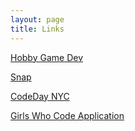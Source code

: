```yaml
---
layout: page
title: Links
---
```


[Hobby Game Dev](http://www.hobbygamedev.com/)

[Snap](http://snap.berkeley.edu/run/)

[CodeDay NYC](https://codeday.org/ny)

[Girls Who Code Application](https://girlswhocode.fluidreview.com/)
